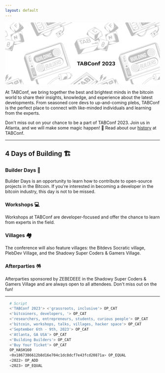 ```yaml
---
layout: default
---
```


<a><img src="assets/img/hero.png"></a>

At TABConf, we bring together the best and brightest minds in the bitcoin world to share their insights, knowledge, and experience about the latest developments. From seasoned core devs to up-and-coming plebs, TABConf is the perfect place to connect with like-minded individuals and learning from the experts.

Don't miss out on your chance to be a part of TABConf 2023. Join us in Atlanta, and we will make some magic happen! 🤘
Read about our [history](./history.md) at TABConf. 

*** 

## 4 Days of Building 🏗️

### Builder Days 🔨  
  
Builder Days is an opportunity to learn how to contribute to open-source projects in the Bitcoin. If you're interested in becoming a developer in the bitcoin industry, this day is not to be missed.

### Workshops 💻

  Workshops at TABConf are developer-focused and offer the chance to learn from experts in the field.

### Villages 🏘️

  The conference will also feature villages: the Bitdevs Socratic village, PlebDev Village, and the Shadowy Super Coders & Gamers Village.

### Afterparties 🪅

  Afterparties sponsored by ZEBEDEEE in the Shadowy Super Coders & Gamers Village and are always open to all attendees. Don't miss out on the fun!

*** 

```sh
  # Script
  <'TABConf 2023'> <'grassroots, inclusive'> OP_CAT
  <'bitcoiners, developers, '> OP_CAT
  <'researchers, entrepreneurs, students, curious people'> OP_CAT
  <'bitcoin, workshops, talks, villages, hacker space'> OP_CAT
  <'September 6th - 9th, 2023'> OP_CAT
  <'Atlanta, GA USA'> OP_CAT
  <'Building Builders'> OP_CAT
  <'Buy Your Ticket'> OP_CAT
  OP_HASH160
  <0x1867386612b8d16e704c1dc8dcf7e43fcd20871a> OP_EQUAL
  <2022> OP_ADD
  <2023> OP_EQUAL
```
